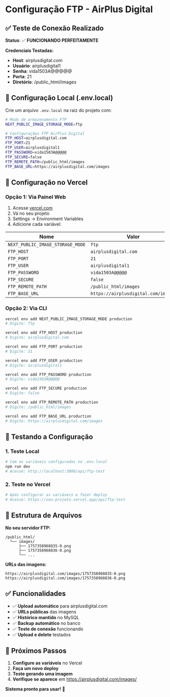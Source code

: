 # Configuração FTP - AirPlus Digital

## ✅ Teste de Conexão Realizado

**Status**: ✅ **FUNCIONANDO PERFEITAMENTE**

**Credenciais Testadas:**
- **Host**: airplusdigital.com
- **Usuário**: airplusdigital1
- **Senha**: vida1503A@@@@@
- **Porta**: 21
- **Diretório**: /public_html/images

## 🔧 Configuração Local (.env.local)

Crie um arquivo `.env.local` na raiz do projeto com:

```bash
# Modo de armazenamento FTP
NEXT_PUBLIC_IMAGE_STORAGE_MODE=ftp

# Configurações FTP AirPlus Digital
FTP_HOST=airplusdigital.com
FTP_PORT=21
FTP_USER=airplusdigital1
FTP_PASSWORD=vida1503A@@@@@
FTP_SECURE=false
FTP_REMOTE_PATH=/public_html/images
FTP_BASE_URL=https://airplusdigital.com/images
```

## 🚀 Configuração no Vercel

### Opção 1: Via Painel Web
1. Acesse [vercel.com](https://vercel.com)
2. Vá no seu projeto
3. Settings → Environment Variables
4. Adicione cada variável:

| Nome | Valor |
|------|-------|
| `NEXT_PUBLIC_IMAGE_STORAGE_MODE` | `ftp` |
| `FTP_HOST` | `airplusdigital.com` |
| `FTP_PORT` | `21` |
| `FTP_USER` | `airplusdigital1` |
| `FTP_PASSWORD` | `vida1503A@@@@@` |
| `FTP_SECURE` | `false` |
| `FTP_REMOTE_PATH` | `/public_html/images` |
| `FTP_BASE_URL` | `https://airplusdigital.com/images` |

### Opção 2: Via CLI
```bash
vercel env add NEXT_PUBLIC_IMAGE_STORAGE_MODE production
# Digite: ftp

vercel env add FTP_HOST production
# Digite: airplusdigital.com

vercel env add FTP_PORT production
# Digite: 21

vercel env add FTP_USER production
# Digite: airplusdigital1

vercel env add FTP_PASSWORD production
# Digite: vida1503A@@@@@

vercel env add FTP_SECURE production
# Digite: false

vercel env add FTP_REMOTE_PATH production
# Digite: /public_html/images

vercel env add FTP_BASE_URL production
# Digite: https://airplusdigital.com/images
```

## 🧪 Testando a Configuração

### 1. Teste Local
```bash
# Com as variáveis configuradas no .env.local
npm run dev
# Acesse: http://localhost:3000/api/ftp-test
```

### 2. Teste no Vercel
```bash
# Após configurar as variáveis e fazer deploy
# Acesse: https://seu-projeto.vercel.app/api/ftp-test
```

## 📁 Estrutura de Arquivos

**No seu servidor FTP:**
```
/public_html/
  └── images/
      ├── 1757358968835-0.png
      ├── 1757358968836-0.png
      └── ...
```

**URLs das imagens:**
```
https://airplusdigital.com/images/1757358968835-0.png
https://airplusdigital.com/images/1757358968836-0.png
```

## ✅ Funcionalidades

- ✅ **Upload automático** para airplusdigital.com
- ✅ **URLs públicas** das imagens
- ✅ **Histórico mantido** no MySQL
- ✅ **Backup automático** no banco
- ✅ **Teste de conexão** funcionando
- ✅ **Upload e delete** testados

## 🎯 Próximos Passos

1. **Configure as variáveis** no Vercel
2. **Faça um novo deploy**
3. **Teste gerando uma imagem**
4. **Verifique se aparece** em https://airplusdigital.com/images/

**Sistema pronto para usar!** 🎉
